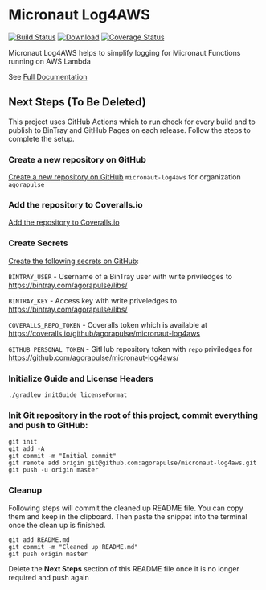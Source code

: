 # Micronaut Log4AWS

[![Build Status](https://github.com/agorapulse/micronaut-log4aws/workflows/Check/badge.svg)](https://github.com/agorapulse/micronaut-log4aws/actions)
[![Download](https://api.bintray.com/packages/agorapulse/libs/micronaut-log4aws/images/download.svg)](https://bintray.com/agorapulse/libs/micronaut-log4aws/_latestVersion)
[![Coverage Status](https://coveralls.io/repos/github/agorapulse/micronaut-log4aws/badge.svg?branch=master)](https://coveralls.io/github/agorapulse/micronaut-log4aws?branch=master)

Micronaut Log4AWS helps to simplify logging for Micronaut Functions running on AWS Lambda

See [Full Documentation][DOCS]

[DOCS]: https://agorapulse.github.io/micronaut-log4aws


## Next Steps (To Be Deleted)

This project uses GitHub Actions which to run check for every build and to publish to BinTray and GitHub Pages on each release. Follow the steps to complete the setup.

### Create a new repository on GitHub 
[Create a new repository on GitHub][1] `micronaut-log4aws` for organization `agorapulse`

### Add the repository to Coveralls.io

[Add the repository to Coveralls.io][2]

### Create Secrets
[Create the following secrets on GitHub][3]:

`BINTRAY_USER` - Username of a BinTray user with write priviledges to https://bintray.com/agorapulse/libs/

`BINTRAY_KEY` - Access key with write priveledges to https://bintray.com/agorapulse/libs/

`COVERALLS_REPO_TOKEN` - Coveralls token which is available at https://coveralls.io/github/agorapulse/micronaut-log4aws

`GITHUB_PERSONAL_TOKEN` - GitHub repository token with `repo` priviledges for https://github.com/agorapulse/micronaut-log4aws/
 
### Initialize Guide and License Headers

```
./gradlew initGuide licenseFormat
```
 
### Init Git repository in the root of this project, commit everything and push to GitHub:
  
```
git init
git add -A
git commit -m "Initial commit"
git remote add origin git@github.com:agorapulse/micronaut-log4aws.git
git push -u origin master
```

### Cleanup

Following steps will commit the cleaned up README file. You can copy them and keep in the clipboard. 
Then paste the snippet into the terminal once the clean up is finished. 
```
git add README.md
git commit -m "Cleaned up README.md"
git push origin master
```

Delete the **Next Steps** section of this README file once it is no longer required and push again 

[1]: https://github.com/new
[2]: https://coveralls.io/repos/new
[3]: https://github.com/agorapulse/micronaut-log4aws/settings/secrets
